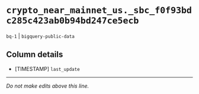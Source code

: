 # `crypto_near_mainnet_us._sbc_f0f93bdc285c423ab0b94bd247ce5ecb`
`bq-1` | `bigquery-public-data`

## Column details
* [TIMESTAMP] `last_update`

-------------------------------------------------------------------------------
*Do not make edits above this line.*
